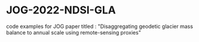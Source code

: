 # JOG-2022-NDSI-GLA
code examples for JOG paper titled : "Disaggregating geodetic glacier mass balance to annual scale using remote-sensing proxies"
